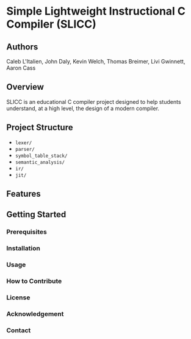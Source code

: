# Simple Lightweight Instructional C Compiler (SLICC)

## Authors
Caleb L'Italien, John Daly, Kevin Welch, Thomas Breimer, Livi Gwinnett, Aaron Cass

## Overview
SLICC is an educational C compiler project designed to help students understand, at a high level, the design of a modern compiler.

## Project Structure
- `lexer/`
- `parser/`
- `symbol_table_stack/`
- `semantic_analysis/`
- `ir/`
- `jit/`

## Features

## Getting Started
### Prerequisites


### Installation

### Usage

### How to Contribute

### License

### Acknowledgement

### Contact
